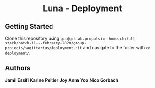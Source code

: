 <div align='center'>
<h1>Luna - Deployment</h1>
</div>

## Getting Started

Clone this repository using `git@gitlab.propulsion-home.ch:full-stack/batch-11---february-2020/group-projects/sagittarius/deployment.git` and navigate to the folder with `cd deployment/`.

## Authors

**Jamil Essifi**
**Karine Peltier**
**Joy Anna Yoo**
**Nico Gorbach**